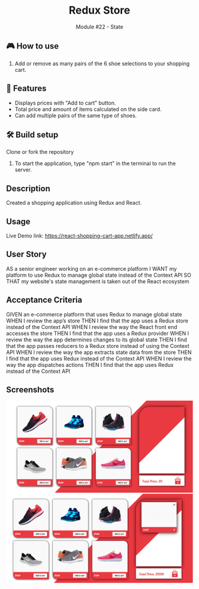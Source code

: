 <h1 align="center">Redux Store</h1>
<p align="center">Module #22 - State</p>


## 🎮 How to use
1. Add or remove as many pairs of the 6 shoe selections to your shopping cart.


## 🚀 Features
- Displays prices with "Add to cart" button.
- Total price and amount of items calculated on the side card.
- Can add multiple pairs of the same type of shoes.

## 🛠 Build setup
Clone or fork the repository

1. To start the application, type "npm start" in the terminal to run the server.

## Description
Created a shopping application using Redux and React.


## Usage
Live Demo link: https://react-shopping-cart-app.netlify.app/


## User Story
AS a senior engineer working on an e-commerce platform
I WANT my platform to use Redux to manage global state instead of the Context API
SO THAT my website's state management is taken out of the React ecosystem

## Acceptance Criteria
GIVEN an e-commerce platform that uses Redux to manage global state
WHEN I review the app’s store
THEN I find that the app uses a Redux store instead of the Context API
WHEN I review the way the React front end accesses the store
THEN I find that the app uses a Redux provider
WHEN I review the way the app determines changes to its global state
THEN I find that the app passes reducers to a Redux store instead of using the Context API
WHEN I review the way the app extracts state data from the store
THEN I find that the app uses Redux instead of the Context API
WHEN I review the way the app dispatches actions
THEN I find that the app uses Redux instead of the Context API

## Screenshots
<img src="assets/images/redux-store.png">
<img src="assets/images/redux-store1.png">